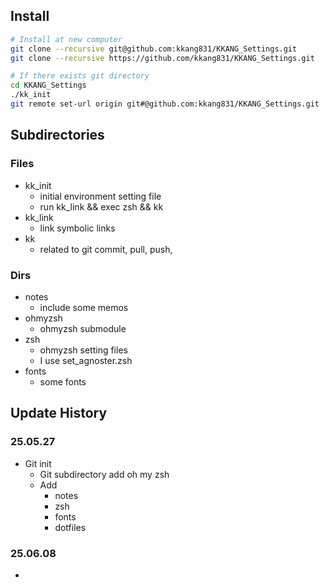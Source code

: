 <!-- ----------------------------------------- -->
## Install
```bash
# Install at new computer
git clone --recursive git@github.com:kkang831/KKANG_Settings.git
git clone --recursive https://github.com/kkang831/KKANG_Settings.git
```

```bash
# If there exists git directory
cd KKANG_Settings
./kk_init
git remote set-url origin git#@github.com:kkang831/KKANG_Settings.git
```

<!-- ----------------------------------------- -->
## Subdirectories

### Files
- kk_init
  - initial environment setting file
  - run kk_link && exec zsh && kk
- kk_link
  - link symbolic links
- kk
  - related to git commit, pull, push, 

### Dirs
- notes
  - include some memos
- ohmyzsh
  - ohmyzsh submodule
- zsh
  - ohmyzsh setting files
  - I use set_agnoster.zsh
- fonts
  - some fonts





<!-- ----------------------------------------- -->
## Update History

### 25.05.27
  - Git init
    - Git subdirectory add oh my zsh
    - Add
      - notes
      - zsh
      - fonts
      - dotfiles

### 25.06.08
  - 